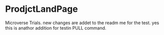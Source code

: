# ProdjctLandPage
Microverse Trials.
new changes are addet to the readm me for the test.
yes this is anathor addition for testin PULL command.
